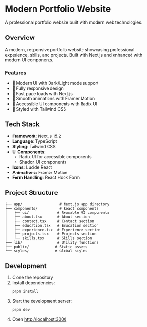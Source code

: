# Modern Portfolio Website

A professional portfolio website built with modern web technologies.

## Overview

A modern, responsive portfolio website showcasing professional experience, skills, and projects. Built with Next.js and enhanced with modern UI components.

### Features

- 🎨 Modern UI with Dark/Light mode support
- 📱 Fully responsive design
- 🚀 Fast page loads with Next.js
- 💫 Smooth animations with Framer Motion
- 🎯 Accessible UI components with Radix UI
- 🎨 Styled with Tailwind CSS

## Tech Stack

- **Framework**: Next.js 15.2
- **Language**: TypeScript
- **Styling**: Tailwind CSS
- **UI Components**: 
  - Radix UI for accessible components
  - Shadcn UI components
- **Icons**: Lucide React
- **Animations**: Framer Motion
- **Form Handling**: React Hook Form

## Project Structure

```
├── app/                 # Next.js app directory
├── components/          # React components
│   ├── ui/             # Reusable UI components
│   ├── about.tsx       # About section
│   ├── contact.tsx     # Contact section
│   ├── education.tsx   # Education section
│   ├── experience.tsx  # Experience section
│   ├── projects.tsx    # Projects section
│   └── skills.tsx      # Skills section
├── lib/                # Utility functions
├── public/            # Static assets
└── styles/            # Global styles
```

## Development

1. Clone the repository
2. Install dependencies:
   ```bash
   pnpm install
   ```
3. Start the development server:
   ```bash
   pnpm dev
   ```
4. Open [http://localhost:3000](http://localhost:3000)
